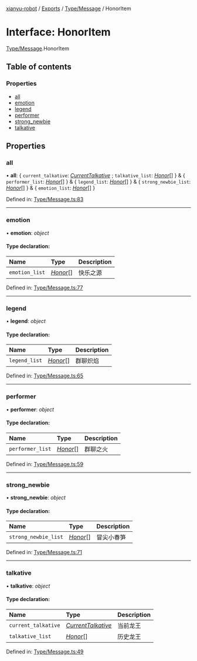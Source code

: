 [xianyu-robot](../README.md) / [Exports](../modules.md) / [Type/Message](../modules/type_message.md) / HonorItem

# Interface: HonorItem

[Type/Message](../modules/type_message.md).HonorItem

## Table of contents

### Properties

- [all](type_message.honoritem.md#all)
- [emotion](type_message.honoritem.md#emotion)
- [legend](type_message.honoritem.md#legend)
- [performer](type_message.honoritem.md#performer)
- [strong\_newbie](type_message.honoritem.md#strong_newbie)
- [talkative](type_message.honoritem.md#talkative)

## Properties

### all

• **all**: { `current_talkative`: [*CurrentTalkative*](type_message.currenttalkative.md) ; `talkative_list`: [*Honor*](type_message.honor.md)[]  } & { `performer_list`: [*Honor*](type_message.honor.md)[]  } & { `legend_list`: [*Honor*](type_message.honor.md)[]  } & { `strong_newbie_list`: [*Honor*](type_message.honor.md)[]  } & { `emotion_list`: [*Honor*](type_message.honor.md)[]  }

Defined in: [Type/Message.ts:83](https://github.com/blacktunes/xianyu-robot/blob/ba6672b/src/Type/Message.ts#L83)

___

### emotion

• **emotion**: *object*

#### Type declaration:

| Name | Type | Description |
| :------ | :------ | :------ |
| `emotion_list` | [*Honor*](type_message.honor.md)[] | 快乐之源 |

Defined in: [Type/Message.ts:77](https://github.com/blacktunes/xianyu-robot/blob/ba6672b/src/Type/Message.ts#L77)

___

### legend

• **legend**: *object*

#### Type declaration:

| Name | Type | Description |
| :------ | :------ | :------ |
| `legend_list` | [*Honor*](type_message.honor.md)[] | 群聊炽焰 |

Defined in: [Type/Message.ts:65](https://github.com/blacktunes/xianyu-robot/blob/ba6672b/src/Type/Message.ts#L65)

___

### performer

• **performer**: *object*

#### Type declaration:

| Name | Type | Description |
| :------ | :------ | :------ |
| `performer_list` | [*Honor*](type_message.honor.md)[] | 群聊之火 |

Defined in: [Type/Message.ts:59](https://github.com/blacktunes/xianyu-robot/blob/ba6672b/src/Type/Message.ts#L59)

___

### strong\_newbie

• **strong\_newbie**: *object*

#### Type declaration:

| Name | Type | Description |
| :------ | :------ | :------ |
| `strong_newbie_list` | [*Honor*](type_message.honor.md)[] | 冒尖小春笋 |

Defined in: [Type/Message.ts:71](https://github.com/blacktunes/xianyu-robot/blob/ba6672b/src/Type/Message.ts#L71)

___

### talkative

• **talkative**: *object*

#### Type declaration:

| Name | Type | Description |
| :------ | :------ | :------ |
| `current_talkative` | [*CurrentTalkative*](type_message.currenttalkative.md) | 当前龙王 |
| `talkative_list` | [*Honor*](type_message.honor.md)[] | 历史龙王 |

Defined in: [Type/Message.ts:49](https://github.com/blacktunes/xianyu-robot/blob/ba6672b/src/Type/Message.ts#L49)
